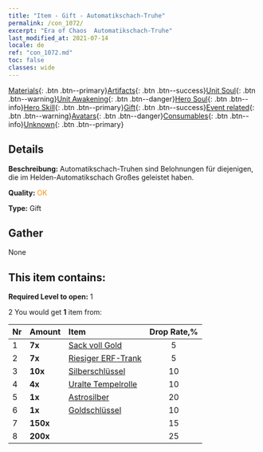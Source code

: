 ```yaml
---
title: "Item - Gift - Automatikschach-Truhe"
permalink: /con_1072/
excerpt: "Era of Chaos  Automatikschach-Truhe"
last_modified_at: 2021-07-14
locale: de
ref: "con_1072.md"
toc: false
classes: wide
---
```

 [Materials](/ItemsDE/){: .btn .btn--primary}[Artifacts](/ItemsDE/Artifacts/){: .btn .btn--success}[Unit Soul](/ItemsDE/UnitSoul/){: .btn .btn--warning}[Unit Awakening](/ItemsDE/UnitAwakening/){: .btn .btn--danger}[Hero Soul](/ItemsDE/HeroSoul/){: .btn .btn--info}[Hero Skill](/ItemsDE/HeroSkill/){: .btn .btn--primary}[Gift](/ItemsDE/Gift/){: .btn .btn--success}[Event related](/ItemsDE/Events/){: .btn .btn--warning}[Avatars](/ItemsDE/Avatars/){: .btn .btn--danger}[Consumables](/ItemsDE/Consumables/){: .btn .btn--info}[Unknown](/ItemsDE/Unknown/){: .btn .btn--primary}

## Details
 **Beschreibung:** Automatikschach-Truhen sind Belohnungen für diejenigen, die im Helden-Automatikschach Großes geleistet haben.

 **Quality:** <span style="color: #FF8C00">OK</span>

 **Type:** Gift

## Gather

  None

## This item contains:

 **Required Level to open:** 1

 2 You would get **1** item  from:

  | Nr | Amount |     Item    | Drop Rate,% |
  |:---|:-------|:------------|:---------:|
  | 1 |  **7x** | [Sack voll Gold](/ItemsDE/con_714/) | 5 | 
  | 2 |  **7x** | [Riesiger ERF-Trank](/ItemsDE/con_703/) | 5 | 
  | 3 |  **10x** | [Silberschlüssel](/ItemsDE/con_693/) | 10 | 
  | 4 |  **4x** | [Uralte Tempelrolle](/ItemsDE/con_697/) | 10 | 
  | 5 |  **1x** | [Astrosilber](/ItemsDE/con_969/) | 20 | 
  | 6 |  **1x** | [Goldschlüssel](/ItemsDE/con_783/) | 10 | 
  | 7 |  **150x** | <i class="fas fa-gem"/> | 15 | 
  | 8 |  **200x** | <i class="fas fa-gem"/> | 25 | 
